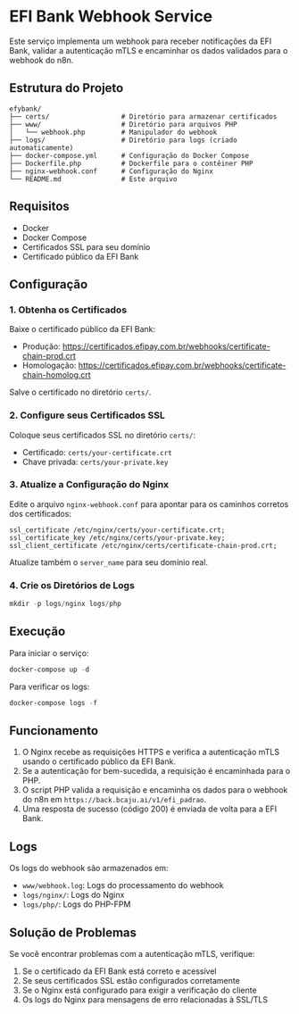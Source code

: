 # EFI Bank Webhook Service

Este serviço implementa um webhook para receber notificações da EFI Bank, validar a autenticação mTLS e encaminhar os dados validados para o webhook do n8n.

## Estrutura do Projeto

```
efybank/
├── certs/                  # Diretório para armazenar certificados
├── www/                    # Diretório para arquivos PHP
│   └── webhook.php         # Manipulador do webhook
├── logs/                   # Diretório para logs (criado automaticamente)
├── docker-compose.yml      # Configuração do Docker Compose
├── Dockerfile.php          # Dockerfile para o contêiner PHP
├── nginx-webhook.conf      # Configuração do Nginx
└── README.md               # Este arquivo
```

## Requisitos

- Docker
- Docker Compose
- Certificados SSL para seu domínio
- Certificado público da EFI Bank

## Configuração

### 1. Obtenha os Certificados

Baixe o certificado público da EFI Bank:

- Produção: https://certificados.efipay.com.br/webhooks/certificate-chain-prod.crt
- Homologação: https://certificados.efipay.com.br/webhooks/certificate-chain-homolog.crt

Salve o certificado no diretório `certs/`.

### 2. Configure seus Certificados SSL

Coloque seus certificados SSL no diretório `certs/`:
- Certificado: `certs/your-certificate.crt`
- Chave privada: `certs/your-private.key`

### 3. Atualize a Configuração do Nginx

Edite o arquivo `nginx-webhook.conf` para apontar para os caminhos corretos dos certificados:

```nginx
ssl_certificate /etc/nginx/certs/your-certificate.crt;
ssl_certificate_key /etc/nginx/certs/your-private.key;
ssl_client_certificate /etc/nginx/certs/certificate-chain-prod.crt;
```

Atualize também o `server_name` para seu domínio real.

### 4. Crie os Diretórios de Logs

```powershell
mkdir -p logs/nginx logs/php
```

## Execução

Para iniciar o serviço:

```powershell
docker-compose up -d
```

Para verificar os logs:

```powershell
docker-compose logs -f
```

## Funcionamento

1. O Nginx recebe as requisições HTTPS e verifica a autenticação mTLS usando o certificado público da EFI Bank.
2. Se a autenticação for bem-sucedida, a requisição é encaminhada para o PHP.
3. O script PHP valida a requisição e encaminha os dados para o webhook do n8n em `https://back.bcaju.ai/v1/efi_padrao`.
4. Uma resposta de sucesso (código 200) é enviada de volta para a EFI Bank.

## Logs

Os logs do webhook são armazenados em:
- `www/webhook.log`: Logs do processamento do webhook
- `logs/nginx/`: Logs do Nginx
- `logs/php/`: Logs do PHP-FPM

## Solução de Problemas

Se você encontrar problemas com a autenticação mTLS, verifique:
1. Se o certificado da EFI Bank está correto e acessível
2. Se seus certificados SSL estão configurados corretamente
3. Se o Nginx está configurado para exigir a verificação do cliente
4. Os logs do Nginx para mensagens de erro relacionadas à SSL/TLS
